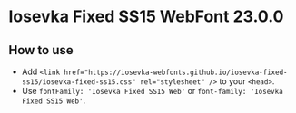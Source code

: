 # Iosevka Fixed SS15 WebFont 23.0.0

## How to use

- Add `<link href="https://iosevka-webfonts.github.io/iosevka-fixed-ss15/iosevka-fixed-ss15.css" rel="stylesheet" />` to your `<head>`.
- Use `fontFamily: 'Iosevka Fixed SS15 Web'` or `font-family: 'Iosevka Fixed SS15 Web'`.
